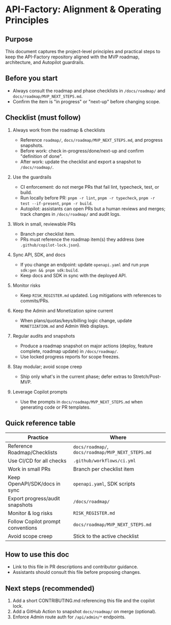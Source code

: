 # API-Factory: Alignment & Operating Principles

Purpose
-------
This document captures the project-level principles and practical steps to keep the API-Factory repository aligned with the MVP roadmap, architecture, and Autopilot guardrails.

Before you start
---------------
- Always consult the roadmap and phase checklists in `/docs/roadmap/` and `docs/roadmap/MVP_NEXT_STEPS.md`.
- Confirm the item is "in progress" or "next-up" before changing scope.

Checklist (must follow)
----------------------
1. Always work from the roadmap & checklists
   - Reference `roadmap/`, `docs/roadmap/MVP_NEXT_STEPS.md`, and progress snapshots.
   - Before work: check in-progress/done/next-up and confirm "definition of done".
   - After work: update the checklist and export a snapshot to `/docs/roadmap/`.

2. Use the guardrails
   - CI enforcement: do not merge PRs that fail lint, typecheck, test, or build.
   - Run locally before PR: `pnpm -r lint`, `pnpm -r typecheck`, `pnpm -r test --if-present`, `pnpm -r build`.
   - Autopilot: assistants can open PRs but a human reviews and merges; track changes in `/docs/roadmap/` and audit logs.

3. Work in small, reviewable PRs
   - Branch per checklist item.
   - PRs must reference the roadmap item(s) they address (see `.github/copilot-lock.json`).

4. Sync API, SDK, and docs
   - If you change an endpoint: update `openapi.yaml` and run `pnpm sdk:gen && pnpm sdk:build`.
   - Keep docs and SDK in sync with the deployed API.

5. Monitor risks
   - Keep `RISK_REGISTER.md` updated. Log mitigations with references to commits/PRs.

6. Keep the Admin and Monetization spine current
   - When plans/quotas/keys/billing logic change, update `MONETIZATION.md` and Admin Web displays.

7. Regular audits and snapshots
   - Produce a roadmap snapshot on major actions (deploy, feature complete, roadmap update) in `/docs/roadmap/`.
   - Use locked progress reports for scope freezes.

8. Stay modular; avoid scope creep
   - Ship only what's in the current phase; defer extras to Stretch/Post-MVP.

9. Leverage Copilot prompts
   - Use the prompts in `docs/roadmap/MVP_NEXT_STEPS.md` when generating code or PR templates.

Quick reference table
---------------------
Practice | Where
---|---
Reference Roadmap/Checklists | `docs/roadmap/`, `docs/roadmap/MVP_NEXT_STEPS.md`
Use CI/CD for all checks | `.github/workflows/ci.yml`
Work in small PRs | Branch per checklist item
Keep OpenAPI/SDK/docs in sync | `openapi.yaml`, SDK scripts
Export progress/audit snapshots | `/docs/roadmap/`
Monitor & log risks | `RISK_REGISTER.md`
Follow Copilot prompt conventions | `docs/roadmap/MVP_NEXT_STEPS.md`
Avoid scope creep | Stick to the active checklist

How to use this doc
-------------------
- Link to this file in PR descriptions and contributor guidance.
- Assistants should consult this file before proposing changes.

Next steps (recommended)
------------------------
1. Add a short CONTRIBUTING.md referencing this file and the copilot lock.
2. Add a GitHub Action to snapshot `docs/roadmap/` on merge (optional).
3. Enforce Admin route auth for `/api/admin/*` endpoints.
